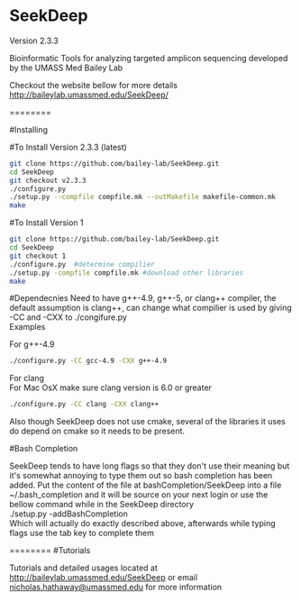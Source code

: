 SeekDeep
========
Version 2.3.3

Bioinformatic Tools for analyzing targeted amplicon sequencing developed by the UMASS Med Bailey Lab

Checkout the website bellow for more details  
http://baileylab.umassmed.edu/SeekDeep/

========

#Installing
 

#To Install Version 2.3.3 (latest)  
```bash
git clone https://github.com/bailey-lab/SeekDeep.git   
cd SeekDeep  
git checkout v2.3.3
./configure.py  
./setup.py --compfile compfile.mk --outMakefile makefile-common.mk
make   
```

#To Install Version 1

```bash
git clone https://github.com/bailey-lab/SeekDeep.git   
cd SeekDeep  
git checkout 1   
./configure.py  #determine compilier
./setup.py -compfile compfile.mk #download other libraries 
make   
```

#Dependecnies
Need to have g++-4.9, g++-5, or clang++ compiler, the default assumption is clang++, can change what compilier is used by giving -CC and -CXX to ./congifure.py  
Examples  

For g++-4.9 
 
```bash  
./configure.py -CC gcc-4.9 -CXX g++-4.9  
```
For clang  
For Mac OsX make sure clang version is 6.0 or greater 

```bash
./configure.py -CC clang -CXX clang++  
```

Also though SeekDeep does not use cmake, several of the libraries it uses do depend on cmake so it needs to be present.  

#Bash Completion  

SeekDeep tends to have long flags so that they don't use their meaning but it's somewhat annoying to type them out so bash completion has been added.  Put the content of the file at bashCompletion/SeekDeep into a file ~/.bash_completion and it will be source on your next login or use the bellow command while in the SeekDeep directory  
./setup.py -addBashCompletion  
Which will actually do exactly described above, afterwards while typing flags use the tab key to complete them  

========
#Tutorials

Tutorials and detailed usages located at http://baileylab.umassmed.edu/SeekDeep or email nicholas.hathaway@umassmed.edu for more information  


